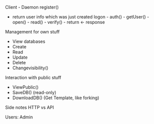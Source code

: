 Client - Daemon
register()
 - return user info which was just created
logon - auth()
        - getUser()
            - open()
            - read()
            - verify()
            - return
<- response

Management for own stuff
- View databases
- Create
- Read
- Update
- Delete
- Changevisibility()

Interaction with public stuff
- ViewPublic()
- SaveDB() (read-only)
- DownloadDB() (Get Template, like forking) 


Side notes
HTTP vs API


Users:
Admin
